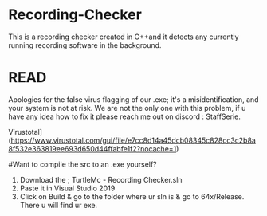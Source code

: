 # Recording-Checker
This is a recording checker created in C++and it detects any currently running recording software in the background.

# READ 
Apologies for the false virus flagging of our .exe; it's a misidentification, and your system is not at risk. 
We are not the only one with this problem, if u have any idea how to fix it please reach me out on discord : StaffSerie. 

Virustotal](https://www.virustotal.com/gui/file/e7cc8d14a45dcb08345c828cc3c2b8a8f532e363819ee693d650d44ffabfe1f2?nocache=1)

#Want to compile the src to an .exe yourself? 
1. Download the ; TurtleMc - Recording Checker.sln
2. Paste it in Visual Studio 2019
3. Click on Build & go to the folder where ur sln is & go to 64x/Release. There u will find ur exe.
